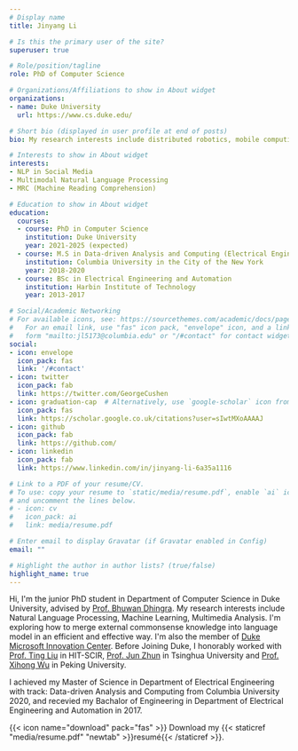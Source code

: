 ```yaml
---
# Display name
title: Jinyang Li

# Is this the primary user of the site?
superuser: true

# Role/position/tagline
role: PhD of Computer Science

# Organizations/Affiliations to show in About widget
organizations:
- name: Duke University
  url: https://www.cs.duke.edu/

# Short bio (displayed in user profile at end of posts)
bio: My research interests include distributed robotics, mobile computing and programmable matter.

# Interests to show in About widget
interests:
- NLP in Social Media 
- Multimodal Natural Language Processing 
- MRC (Machine Reading Comprehension) 

# Education to show in About widget
education:
  courses:
  - course: PhD in Computer Science
    institution: Duke University
    year: 2021-2025 (expected)
  - course: M.S in Data-driven Analysis and Computing (Electrical Engineering)
    institution: Columbia University in the City of the New York
    year: 2018-2020
  - course: BSc in Electrical Engineering and Automation
    institution: Harbin Institute of Technology
    year: 2013-2017

# Social/Academic Networking
# For available icons, see: https://sourcethemes.com/academic/docs/page-builder/#icons
#   For an email link, use "fas" icon pack, "envelope" icon, and a link in the
#   form "mailto:jl5173@columbia.edu" or "/#contact" for contact widget.
social:
- icon: envelope
  icon_pack: fas
  link: '/#contact'
- icon: twitter
  icon_pack: fab
  link: https://twitter.com/GeorgeCushen
- icon: graduation-cap  # Alternatively, use `google-scholar` icon from `ai` icon pack
  icon_pack: fas
  link: https://scholar.google.co.uk/citations?user=sIwtMXoAAAAJ
- icon: github
  icon_pack: fab
  link: https://github.com/
- icon: linkedin
  icon_pack: fab
  link: https://www.linkedin.com/in/jinyang-li-6a35a1116

# Link to a PDF of your resume/CV.
# To use: copy your resume to `static/media/resume.pdf`, enable `ai` icons in `params.toml`, 
# and uncomment the lines below.
# - icon: cv
#   icon_pack: ai
#   link: media/resume.pdf

# Enter email to display Gravatar (if Gravatar enabled in Config)
email: ""

# Highlight the author in author lists? (true/false)
highlight_name: true
---
```

Hi, I'm the junior PhD student in Department of Computer Science in Duke University, advised by [Prof. Bhuwan Dhingra](https://www.cs.duke.edu/people/faculty/348). My research interests include Natural Language Processing, Machine Learning, Multimedia Analysis. I'm exploring how to merge external commonsense knowledge into language model in an efficient and effective way. I'm also the member of [Duke Microsoft Innovation Center](https://olv.duke.edu/news/innovation-hub_duke-microsoft-durham/). Before Joining Duke, I honorably worked with [Prof. Ting Liu](http://scholar.google.com/citations?user=zyMJ1V0AAAAJ&hl=en) in HIT-SCIR, [Prof. Jun Zhun](http://ml.cs.tsinghua.edu.cn/~jun/index.shtml) in Tsinghua University and [Prof. Xihong Wu](http://scholar.google.com/citations?user=0ZSjU8QAAAAJ&hl=zh-CN) in Peking University.

I achieved my Master of Science in Department of Electrical Engineering with track: Data-driven Analysis and Computing from Columbia University 2020, and recevied my Bachalor of Engineering in Department of Electrical Engineering and Automation in 2017.

{{< icon name="download" pack="fas" >}} Download my {{< staticref "media/resume.pdf" "newtab" >}}resumé{{< /staticref >}}.
